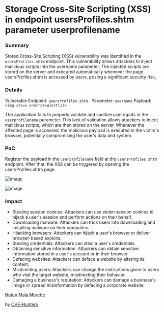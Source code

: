 # Storage Cross-Site Scripting (XSS) in endpoint usersProfiles.shtm parameter userprofilename

### Summary
Stored Cross-Site Scripting (XSS) vulnerability was identified in the `usersProfiles.shtm` endpoint. This vulnerability allows attackers to inject malicious scripts into the username parameter. The injected scripts are stored on the server and executed automatically whenever the page usersProfiles.shtm  is accessed by users, posing a significant security risk.

### Details
Vulnerable Endpoint: `usersProfiles.shtm `
Parameter: `username`
Payload:` <img src=x onerror=alert(1)>`

The application fails to properly validate and sanitize user inputs in the `userprofilename` parameter. This lack of validation allows attackers to inject malicious scripts, which are then stored on the server. Whenever the affected page is accessed, the malicious payload is executed in the victim's browser, potentially compromising the user's data and system.

### PoC
Register the payload in the `userprofilename` field at the `usersProfiles.shtm ` endpoint. After that, the XSS can be triggered by opening the usersProfiles.shtm page.

![image](https://github.com/user-attachments/assets/330e8394-5536-43ff-9c3f-d30bffd61494)

![image](https://github.com/user-attachments/assets/05907ad5-3ebd-4532-9d7a-b4d0dfbce41d)


### Impact

- Stealing session cookies: Attackers can use stolen session cookies to hijack a user's session and perform actions on their behalf.
- Downloading malware: Attackers can trick users into downloading and installing malware on their computers.
- Hijacking browsers: Attackers can hijack a user's browser or deliver browser-based exploits.
- Stealing credentials: Attackers can steal a user's credentials.
- Obtaining sensitive information: Attackers can obtain sensitive information stored in a user's account or in their browser.
- Defacing websites: Attackers can deface a website by altering its content.
- Misdirecting users: Attackers can change the instructions given to users who visit the target website, misdirecting their behavior.
- Damaging a business's reputation: Attackers can damage a business's image or spread misinformation by defacing a corporate website.

[Natan Maia Morette](https://nmmorette.github.io) 

by [CVE-Hunters](https://github.com/Sec-Dojo-Cyber-House/cve-hunters)

